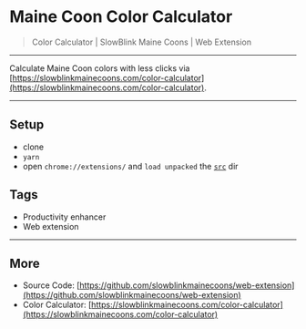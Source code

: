 # Maine Coon Color Calculator
> Color Calculator | SlowBlink Maine Coons | Web Extension

--- 

Calculate Maine Coon colors with less clicks via [https://slowblinkmainecoons.com/color-calculator](https://slowblinkmainecoons.com/color-calculator). 

--- 

## Setup
- clone
- `yarn`
- open `chrome://extensions/` and `load unpacked` the [`src`](./src) dir

## Tags
- Productivity enhancer
- Web extension

---

## More
- Source Code: [https://github.com/slowblinkmainecoons/web-extension](https://github.com/slowblinkmainecoons/web-extension)
- Color Calculator: [https://slowblinkmainecoons.com/color-calculator](https://slowblinkmainecoons.com/color-calculator)
